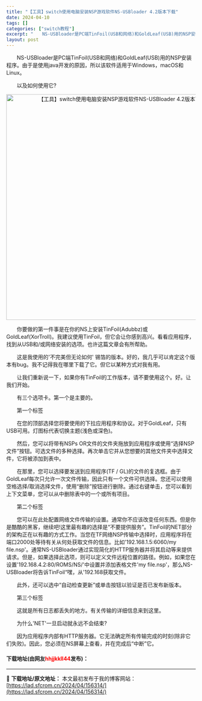 ```yaml
---
title: "【工具】switch使用电脑安装NSP游戏软件NS-USBloader 4.2版本下载"
date: 2024-04-10
tags: []
categories: ["switch教程"]
excerpt: "　　NS-USBloader是PC端TinFoil(USB和网络)和GoldLeaf(USB)用的NSP安装程序。由于是使用java开发的原因，所以该软件适用于Windows，macOS和Linux。 　　以及如何使用它? 　　你要做的第一件事是在你的NS上安装TinFoil(Adubbz)或Gol&hellip;"
layout: post
---
```


 <p>　　NS-USBloader是PC端TinFoil(USB和网络)和GoldLeaf(USB)用的NSP安装程序。由于是使用java开发的原因，所以该软件适用于Windows，macOS和Linux。</p> <p>　　以及如何使用它?</p> <p align="center"><img align="" border="0" src="https://lad.sfcrom.cn/wp-content/uploads/2024/04/20240410_66162c672ca39.webp" width="600" alt="【工具】switch使用电脑安装NSP游戏软件NS-USBloader 4.2版本下载" /></p> <p>　　你要做的第一件事是在你的NS上安装TinFoil(Adubbz)或GoldLeaf(XorTroll)。我建议使用TinFoil，但它会让你感到高兴。看看应用程序，找到从USB和/或网络安装的选项。也许这篇文章会有所帮助。</p> <p>　　这是我使用的&#39;不完美但无论如何&#39; 锡箔的版本。好的，我几乎可以肯定这个版本有bug。我不记得我在哪里下载了它。但它以某种方式对我有用。</p> <p>　　让我们重新说一下，如果你有TinFoil的工作版本，请不要使用这个。好。让我们开始。</p> <p>　　有三个选项卡。第一个是主要的。</p> <p>　　第一个标签</p> <p>　　在您的顶部选择您将要使用的下拉应用程序和协议。对于GoldLeaf，只有USB可用。灯图标代表切换主题(浅色或深色)。</p> <p>　　然后，您可以将带有NSPs OR文件的文件夹拖放到应用程序或使用&ldquo;选择NSP文件&rdquo;按钮。可选文件的多种选择。再次单击它并从您想要的其他文件夹中选择文件，它将被添加到表中。</p> <p>　　在那里，您可以选择要发送到应用程序(TF / GL)的文件的复选框。由于GoldLeaf每次只允许一次文件传输，因此只有一个文件可供选择。您还可以使用空格选择/取消选择文件，使用&ldquo;删除&rdquo;按钮进行删除。通过右键单击，您可以看到上下文菜单，您可以从中删除表中的一个或所有项目。</p> <p>　　第二个标签</p> <p>　　您可以在此处配置网络文件传输的设置。通常你不应该改变任何东西。但是你是酷酷的黑客，继续吧!这里最有趣的选择是&ldquo;不要提供服务&rdquo;。TinFoil的NET部分的架构正在以有趣的方式工作。当您在TF网络NSP传输中选择时，应用程序将在端口2000处等待有关从何处获取文件的信息。比如&#39;192.168.1.5:6060/my file.nsp&#39;。通常NS-USBloader通过实现简化的HTTP服务器并将其启动等来提供请求。但是，如果选择此选项，则可以定义文件远程位置的路径。例如，如果您在设置&#39;192.168.4.2:80/ROMS/NS/&#39;中设置并添加表格文件&#39;my file.nsp&#39;，那么NS-USBloader将告诉TinFoil&ldquo;嘿，从&#39;192.168获取文件。</p> <p>　　此外，还可以选中&ldquo;自动检查更新&rdquo;或单击按钮以验证是否已发布新版本。</p> <p>　　第三个标签</p> <p>　　这就是所有日志都丢失的地方。有关传输的详细信息来到这里。</p> <p>　　为什么&#39;NET&#39;一旦启动就永远不会结束?</p> <p>　　因为应用程序内部有HTTP服务器。它无法确定所有传输完成的时刻(除非它们失败)。因此，您必须在NS屏幕上查看，并在完成后&ldquo;中断&rdquo;它。</p> <p><h4>下载地址(由网友<font color="red">hhjjkkll44</font>发布)：</h4></p> 

---
📖 **下载地址/原文地址：** 本文最初发布于我的博客网站：[https://lad.sfcrom.cn/2024/04/156314/](https://lad.sfcrom.cn/2024/04/156314/)
